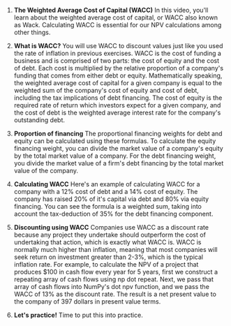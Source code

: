 1. **The Weighted Average Cost of Capital (WACC)**
In this video, you'll learn about the weighted average cost of capital, or WACC also known as Wack. Calculating WACC is essential for our NPV calculations among other things.

2. **What is WACC?**
You will use WACC to discount values just like you used the rate of inflation in previous exercises. WACC is the cost of funding a business and is comprised of two parts: the cost of equity and the cost of debt. Each cost is multiplied by the relative proportion of a company's funding that comes from either debt or equity. Mathematically speaking, the weighted average cost of capital for a given company is equal to the weighted sum of the company's cost of equity and cost of debt, including the tax implications of debt financing. The cost of equity is the required rate of return which investors expect for a given company, and the cost of debt is the weighted average interest rate for the company's outstanding debt.

3. **Proportion of financing**
The proportional financing weights for debt and equity can be calculated using these formulas. To calculate the equity financing weight, you can divide the market value of a company's equity by the total market value of a company. For the debt financing weight, you divide the market value of a firm's debt financing by the total market value of the company.

4. **Calculating WACC**
Here's an example of calculating WACC for a company with a 12% cost of debt and a 14% cost of equity. The company has raised 20% of it's capital via debt and 80% via equity financing. You can see the formula is a weighted sum, taking into account the tax-deduction of 35% for the debt financing component.

5. **Discounting using WACC**
Companies use WACC as a discount rate because any project they undertake should outperform the cost of undertaking that action, which is exactly what WACC is. WACC is normally much higher than inflation, meaning that most companies will seek return on investment greater than 2-3%, which is the typical inflation rate. For example, to calculate the NPV of a project that produces $100 in cash flow every year for 5 years, first we construct a repeating array of cash flows using np dot repeat. Next, we pass that array of cash flows into NumPy's dot npv function, and we pass the WACC of 13% as the discount rate. The result is a net present value to the company of 397 dollars in present value terms.

6. **Let's practice!**
Time to put this into practice.